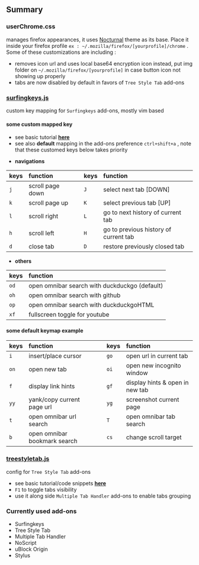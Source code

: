 ## Summary

### userChrome.css
manages firefox appearances, it uses [Nocturnal](https://userstyles.org/styles/105352/nocturnal-firefox-theme-read-description) theme as its base. Place it inside your firefox profile `ex : ~/.mozilla/firefox/[yourprofile]/chrome` . Some of these customizations are including :
- removes icon url and uses local base64 encryption icon instead, put img folder on `~/.mozilla/firefox/[yourprofile]` in case button icon not showing up properly
- tabs are now disabled by default in favors of `Tree Style Tab` add-ons

### [surfingkeys.js]()
custom key mapping for `Surfingkeys` add-ons, mostly vim based    
#### some custom mapped key
* see basic tutorial [**here**](https://github.com/brookhong/Surfingkeys)
* see also **default** mapping in the add-ons preference `ctrl+shift+a` , note that these customed keys below takes priority
- **navigations**

| keys  | function           |  | keys | function                              |
|:------|:-------------------|:-|:-----|:--------------------------------------|
| `j`   | scroll page down   |  | `J`  | select next tab [DOWN]                |
| `k`   | scroll page up     |  | `K`  | select previous tab [UP]              |
| `l`   | scroll right       |  | `L`  | go to next history of current tab     |
| `h`   | scroll left        |  | `H`  | go to previous history of current tab |
| `d`   | close tab          |  | `D`  | restore previously closed tab         |

- **others**

| keys | function                                       |
|:-----|:-----------------------------------------------|
| `od` | open omnibar search with duckduckgo (default)  |
| `oh` | open omnibar search with github                |
| `op` | open omnibar search with duckduckgoHTML        |
| `xf` | fullscreen toggle for youtube                  |

#### some default keymap example

| keys | function                     |  | keys | function                        |
|:-----|:-----------------------------|:-|:-----|:--------------------------------|
| `i`  | insert/place cursor          |  | `go` | open url in current tab         |
| `on` | open new tab                 |  | `oi` | open new incognito window       |
| `f`  | display link hints           |  | `gf` | display hints & open in new tab |
| `yy` | yank/copy current page url   |  | `yg` | screenshot current page         |
| `t`  | open omnibar url search      |  | `T`  | open omnibar tab search         |
| `b`  | open omnibar bookmark search |  | `cs` | change scroll target            |

### [treestyletab.js]()
config for `Tree Style Tab` add-ons
- see basic tutorial/code snippets [**here**](https://github.com/piroor/treestyletab/wiki/Code-snippets-for-custom-style-rules#for-version-2x)
- `F1` to toggle tabs visibility
- use it along side `Multiple Tab Handler` add-ons to enable tabs grouping

### Currently used add-ons
- Surfingkeys
- Tree Style Tab
- Multiple Tab Handler
- NoScript
- uBlock Origin
- Stylus

